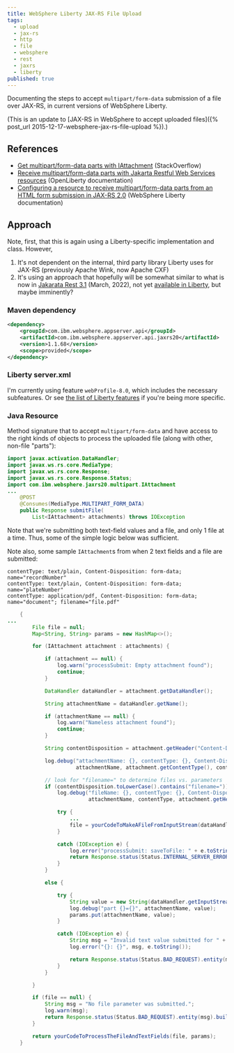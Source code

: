 ```yaml
---
title: WebSphere Liberty JAX-RS File Upload
tags:
  - upload
  - jax-rs
  - http
  - file
  - websphere
  - rest
  - jaxrs
  - liberty
published: true
---
```

Documenting the steps to accept `multipart/form-data` submission of a file over JAX-RS, in current versions of WebSphere Liberty.

(This is an update to [JAX-RS in WebSphere to accept uploaded files]({% post_url 2015-12-17-websphere-jax-rs-file-upload %}).)

## References

- [Get multipart/form-data parts with IAttachment](https://stackoverflow.com/q/68638926/796761) (StackOverflow)
- [Receive multipart/form-data parts with Jakarta Restful Web Services resources](https://openliberty.io/docs/latest/send-receive-multipart-jaxrs.html#_receive_multipartform_data_parts_with_jakarta_restful_web_services_resources) (OpenLiberty documentation)
- [Configuring a resource to receive multipart/form-data parts from an HTML form submission in JAX-RS 2.0](https://www.ibm.com/docs/en/was-liberty/base?topic=djr2al-configuring-resource-receive-multipartform-data-parts-from-html-form-submission-in-jax-rs-20) (WebSphere Liberty documentation)

## Approach

Note, first, that this is again using a Liberty-specific implementation and class. However,
1. It's not dependent on the internal, third party library Liberty uses for JAX-RS (previously Apache Wink, now Apache CXF)
1. It's using an approach that hopefully will be somewhat similar to what is now in [Jakarata Rest 3.1](https://jakarta.ee/specifications/restful-ws/3.1/) (March, 2022), not yet [available in Liberty](https://www.ibm.com/docs/en/was-liberty/base?topic=management-liberty-features), but maybe imminently?

### Maven dependency

```xml
<dependency>
    <groupId>com.ibm.websphere.appserver.api</groupId>
    <artifactId>com.ibm.websphere.appserver.api.jaxrs20</artifactId>
    <version>1.1.68</version>
    <scope>provided</scope>
</dependency>
```

### Liberty server.xml

I'm currently using feature `webProfile-8.0`, which includes the necessary subfeatures. Or see [the list of Liberty features](https://www.ibm.com/docs/en/was-liberty/base?topic=management-liberty-features) if you're being more specific.

### Java Resource

Method signature that to accept `multipart/form-data` and have access to the right kinds of objects to process the uploaded file (along with other, non-file "parts"):

```java
import javax.activation.DataHandler;
import javax.ws.rs.core.MediaType;
import javax.ws.rs.core.Response;
import javax.ws.rs.core.Response.Status;
import com.ibm.websphere.jaxrs20.multipart.IAttachment
...
    @POST
    @Consumes(MediaType.MULTIPART_FORM_DATA)
    public Response submitFile(
        List<IAttachment> attachments) throws IOException
```

Note that we're submitting both text-field values and a file, and only 1 file at a time. Thus, some of the simple logic below was sufficient.

Note also, some sample `IAttachment`s from when 2 text fields and a file are submitted:
```
contentType: text/plain, Content-Disposition: form-data; name="recordNumber"
contentType: text/plain, Content-Disposition: form-data; name="plateNumber"
contentType: application/pdf, Content-Disposition: form-data; name="document"; filename="file.pdf"
```
```java
    {
...
        File file = null;
        Map<String, String> params = new HashMap<>();

        for (IAttachment attachment : attachments) {

            if (attachment == null) {
                log.warn("processSubmit: Empty attachment found");
                continue;
            }

            DataHandler dataHandler = attachment.getDataHandler();

            String attachmentName = dataHandler.getName();

            if (attachmentName == null) {
                log.warn("Nameless attachment found");
                continue;
            }

            String contentDisposition = attachment.getHeader("Content-Disposition");

            log.debug("attachmentName: {}, contentType: {}, Content-Disposition: {}",
          	          attachmentName, attachment.getContentType(), contentDisposition);

            // look for "filename=" to determine files vs. parameters
            if (contentDisposition.toLowerCase().contains("filename=")) {
                log.debug("fileName: {}, contentType: {}, Content-Disposition: {}",
                          attachmentName, contentType, attachment.getHeader("Content-Disposition"));

                try {
                    ... 
                    file = yourCodeToMakeAFileFromInputStream(dataHandler.getInputStream());
                }

                catch (IOException e) {
                    log.error("processSubmit: saveToFile: " + e.toString());
                    return Response.status(Status.INTERNAL_SERVER_ERROR).entity("Unable to save file").build();
                }
            }

            else {

                try {
                    String value = new String(dataHandler.getInputStream().readAllBytes(), StandardCharsets.UTF_8);
                    log.debug("part {}={}", attachmentName, value);
                    params.put(attachmentName, value);
                }

                catch (IOException e) {
                    String msg = "Invalid text value submitted for " + attachmentName;
                    log.error("{}: {}", msg, e.toString());

                    return Response.status(Status.BAD_REQUEST).entity(msg).build();
                }
            }

        }

        if (file == null) {
            String msg = "No file parameter was submitted.";
            log.warn(msg);
            return Response.status(Status.BAD_REQUEST).entity(msg).build();
        }

        return yourCodeToProcessTheFileAndTextFields(file, params);
    }
```
